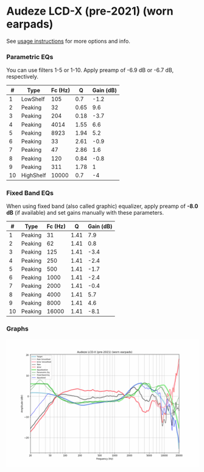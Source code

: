 # Audeze LCD-X (pre-2021) (worn earpads)
See [usage instructions](https://github.com/jaakkopasanen/AutoEq#usage) for more options and info.

### Parametric EQs
You can use filters 1-5 or 1-10. Apply preamp of -6.9 dB or -6.7 dB, respectively.

|   # | Type      |   Fc (Hz) |    Q |   Gain (dB) |
|-----|-----------|-----------|------|-------------|
|   1 | LowShelf  |       105 | 0.7  |        -1.2 |
|   2 | Peaking   |        32 | 0.65 |         9.6 |
|   3 | Peaking   |       204 | 0.18 |        -3.7 |
|   4 | Peaking   |      4014 | 1.55 |         6.6 |
|   5 | Peaking   |      8923 | 1.94 |         5.2 |
|   6 | Peaking   |        33 | 2.61 |        -0.9 |
|   7 | Peaking   |        47 | 2.86 |         1.6 |
|   8 | Peaking   |       120 | 0.84 |        -0.8 |
|   9 | Peaking   |       311 | 1.78 |         1   |
|  10 | HighShelf |     10000 | 0.7  |        -4   |

### Fixed Band EQs
When using fixed band (also called graphic) equalizer, apply preamp of **-8.0 dB** (if available) and set gains manually with these parameters.

|   # | Type    |   Fc (Hz) |    Q |   Gain (dB) |
|-----|---------|-----------|------|-------------|
|   1 | Peaking |        31 | 1.41 |         7.9 |
|   2 | Peaking |        62 | 1.41 |         0.8 |
|   3 | Peaking |       125 | 1.41 |        -3.4 |
|   4 | Peaking |       250 | 1.41 |        -2.4 |
|   5 | Peaking |       500 | 1.41 |        -1.7 |
|   6 | Peaking |      1000 | 1.41 |        -2.4 |
|   7 | Peaking |      2000 | 1.41 |        -0.4 |
|   8 | Peaking |      4000 | 1.41 |         5.7 |
|   9 | Peaking |      8000 | 1.41 |         4.6 |
|  10 | Peaking |     16000 | 1.41 |        -8.1 |

### Graphs
![](./Audeze%20LCD-X%20(pre-2021)%20(worn%20earpads).png)
